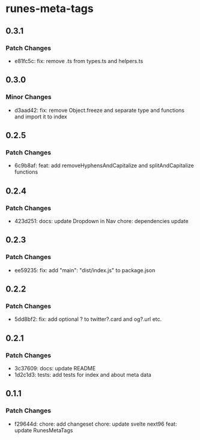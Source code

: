 # runes-meta-tags

## 0.3.1

### Patch Changes

- e81fc5c: fix: remove .ts from types.ts and helpers.ts

## 0.3.0

### Minor Changes

- d3aad42: fix: remove Object.freeze and separate type and functions and import it to index

## 0.2.5

### Patch Changes

- 6c9b8af: feat: add removeHyphensAndCapitalize and splitAndCapitalize functions

## 0.2.4

### Patch Changes

- 423d251: docs: update Dropdown in Nav
  chore: dependencies update

## 0.2.3

### Patch Changes

- ee59235: fix: add "main": "dist/index.js" to package.json

## 0.2.2

### Patch Changes

- 5dd8bf2: fix: add optional ? to twitter?.card and og?.url etc.

## 0.2.1

### Patch Changes

- 3c37609: docs: update README
- 1d2c1d3: tests: add tests for index and about meta data

## 0.1.1

### Patch Changes

- f29644d: chore: add changeset
  chore: update svelte next96
  feat: update RunesMetaTags
